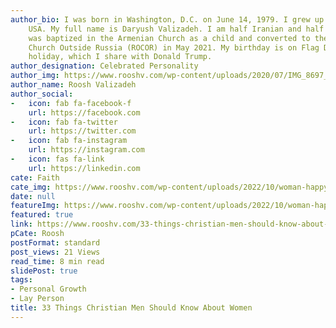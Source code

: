 ```yaml
---
author_bio: I was born in Washington, D.C. on June 14, 1979. I grew up in Maryland,
    USA. My full name is Daryush Valizadeh. I am half Iranian and half Armenian. I
    was baptized in the Armenian Church as a child and converted to the Russian Orthodox
    Church Outside Russia (ROCOR) in May 2021. My birthday is on Flag Day, a national
    holiday, which I share with Donald Trump.
author_designation: Celebrated Personality
author_img: https://www.rooshv.com/wp-content/uploads/2020/07/IMG_8697_2240-1920x1280.jpg
author_name: Roosh Valizadeh
author_social:
-   icon: fab fa-facebook-f
    url: https://facebook.com
-   icon: fab fa-twitter
    url: https://twitter.com
-   icon: fab fa-instagram
    url: https://instagram.com
-   icon: fas fa-link
    url: https://linkedin.com
cate: Faith
cate_img: https://www.rooshv.com/wp-content/uploads/2022/10/woman-happy-casual-550x362.jpg
date: null
featureImg: https://www.rooshv.com/wp-content/uploads/2022/10/woman-happy-casual-550x362.jpg
featured: true
link: https://www.rooshv.com/33-things-christian-men-should-know-about-women
pCate: Roosh
postFormat: standard
post_views: 21 Views
read_time: 8 min read
slidePost: true
tags:
- Personal Growth
- Lay Person
title: 33 Things Christian Men Should Know About Women
---
```

